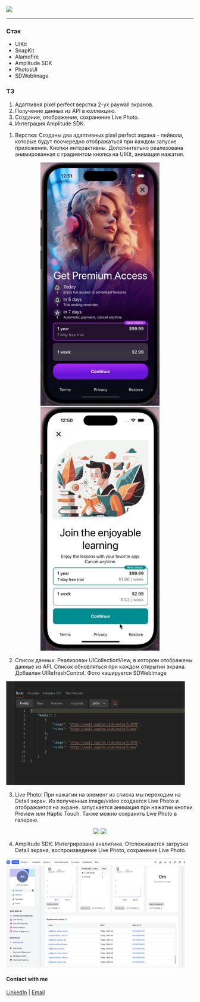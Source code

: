 <img src="https://img.shields.io/badge/Swift-UIKit-success">


---

### Стэк
- UIKit
- SnapKit
- Alamofire
- Amplitude SDK
- PhotosUI
- SDWebImage

### ТЗ
1. Адаптивня pixel perfect верстка 2-ух paywall экранов.
2. Получение данных из API в коллекцию.
3. Создание, отображение, сохранение Live Photo.
4. Интеграция Amplitude SDK.

1) Верстка: Созданы два адаптивных pixel perfect экрана - пейвола, которые будут поочередно отображаться при каждом запуске приложения. Кнопки интерактивны.
   Дополнительно реализована анимированная с градиентом кнопка на UIKit, анимация нажатия.
<p align="center">
      <img src="https://github.com/ThugiOS/AkimTest/blob/main/media/1pay.gif" width="320"> <img src="https://github.com/ThugiOS/AkimTest/blob/main/media/2pay.gif" width="320">
</p>

2) Список данных: Реализован UICollectionView, в котором отображены данные из API. Список обновляться при каждом открытии экрана. Добавлен UIRefreshControl. Фото кэшируется SDWebImage
 <img src="https://github.com/ThugiOS/AkimTest/blob/main/media/api.png" width="480">
 
3) Live Photo: При нажатии на элемент из списка мы переходим на Detail экран. Из полученных image/video создается Live Photo и отображается на экране. запускается анимация при нажатии кнопки Preview или Haptic Touch. Также можно сохранить Live Photo в галерею.
<p align="center">
      <img src="https://github.com/ThugiOS/AkimTest/blob/main/media/livephoto.gif" width="320"> <img src="https://github.com/ThugiOS/AkimTest/blob/main/media/gall.gif" width="320">
</p>

4) Amplitude SDK: Интегрирована аналитика. Отслеживается загрузка Detail экрана, воспроизведение Live Photo, сохранение Live Photo.
 <img src="https://github.com/ThugiOS/AkimTest/blob/main/media/amplitude.png" width="480">



#### Contact with me
[LinkedIn](https://www.linkedin.com/in/artem-swift/) | [Email](mailto:artem.ios.nikitin@gmail.com "artem.ios.nikitin@gmail.com")
